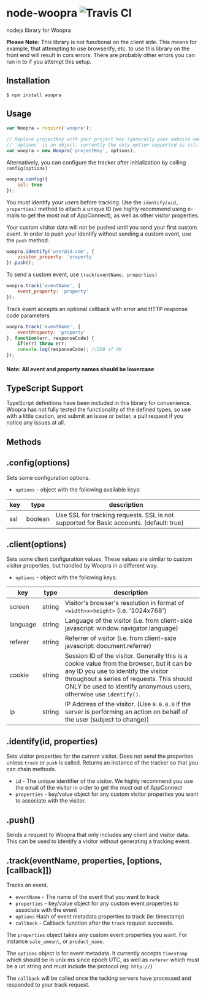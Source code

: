 node-woopra ![Travis CI](https://travis-ci.org/Woopra/node-woopra.svg?branch=master)
===========

nodejs library for Woopra

**Please Note:** This library is not functional on the client side.  This means for example, that attempting to use browserify, etc. to use this library on the front end will result in cors errors.  There are probably other errors you can run in to if you attempt this setup.

## Installation

```
$ npm install woopra
```


## Usage

```javascript
var Woopra = require('woopra');
 
// Replace projectKey with your project key (generally your website name)
// `options` is an object, currently the only option supported is ssl: <true|false> (default: true)
var woopra = new Woopra('projectKey', options);
```

Alternatively, you can configure the tracker after initialization by calling `config(options)`

```javascript
woopra.config({
    ssl: true
});
```

You *must* identify your users before tracking. Use the `identify(uid, properties)` method to attach a unique ID (we highly recommend using e-mails to get the most out of AppConnect), as well as other visitor properties.

Your custom visitor data will not be pushed until you send your first custom event. In order to push your identify without sending a custom event, use the `push` method.

```javascript
woopra.identify('user@id.com', {
    visitor_property: 'property'
}).push();
```

To send a custom event, use `track(eventName, properties)`

```javascript
woopra.track('eventName', {
    event_property: 'property'
});
```

Track event accepts an optional callback with error and HTTP response code parameters

```javascript
woopra.track('eventName', {
    eventProperty: 'property'
}, function(err, responseCode) {
	if(err) throw err;
	console.log(responseCode); //200 if OK
});
```

#### Note: All event and property names should be lowercase

## TypeScript Support
TypeScript definitions have been included in this library for convenience.  Woopra has not fully tested the functionality of the defined types, so use with a little caution, and submit an issue or better, a pull request if you notice any issues at all.


## Methods

## .config(options)
Sets some configuration options.

* `options` - object with the following available keys:

 key    | type   | description
 ------ | ------ | -----------
ssl | boolean | Use SSL for tracking requests.  SSL is not supported for Basic accounts.  (default: true)

## .client(options)
Sets some client configuration values.  These values are similar to custom visitor properties, but handled by Woopra in a different way.

* `options` - object with the following keys:

 key    | type   | description
 ------ | ------ | -----------
 screen | string | Visitor's browser's resolution in format of `<width>x<height>` (i.e. '1024x768')
language | string | Language of the visitor (i.e. from client-side javascript: window.navigator.language)
referer | string | Referrer of visitor (i.e. from client-side javascript: document.referrer)
cookie | string | Session ID of the visitor.  Generally this is a cookie value from the browser, but it can be any ID you use to identify the visitor throughout a series of requests.  This should ONLY be used to identify anonymous users, otherwise use `identify()`.
ip | string | IP Address of the visitor.  (Use `0.0.0.0` if the server is performing an action on behalf of the user (subject to change))

## .identify(id, properties)
Sets visitor properties for the current visitor.  Does not send the properties unless `track` or `push` is called.  Returns an instance of the tracker so that you can chain methods.

* `id` - The unique identifier of the visitor.  We highly recommend you use the email of the visitor in order to get the most out of AppConnect
* `properties` - key/value object for any custom visitor properties you want to associate with the visitor. 

## .push()
Sends a request to Woopra that only includes any client and visitor data.  This can be used to identify a visitor without generating a tracking event.

## .track(eventName, properties, [options, [callback]])
Tracks an event.

* `eventName` - The name of the event that you want to track
* `properties` - key/value object for any custom event properties to associate with the event
* `options` Hash of event metadata properties to track (ie: timestamp)
* `callback` - Callback function after the `track` request succeeds.

The `properties` object takes any custom event properties you want.  For instance `sale_amount`, or `product_name`.

The `options` object is for event metadata.  It currently accepts `timestamp` which should be in unix ms since epoch UTC, as well as `referer` which must be a url string and must include the protocol (eg: `http://`)

The `callback` will be called once the tacking servers have processed and responded to your track request.
